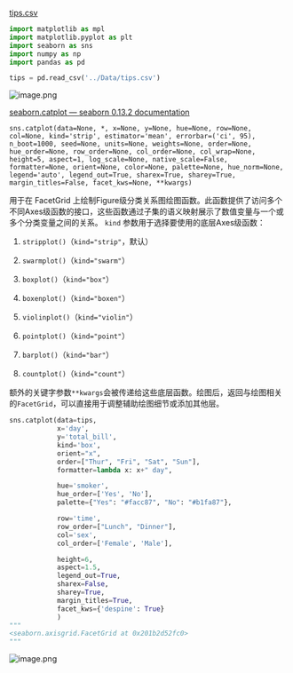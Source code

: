 [tips.csv](https://flowus.cn/preview/d91a2e87-90d0-4b5a-9b13-a2c7cb7fedbc)

```Python
import matplotlib as mpl
import matplotlib.pyplot as plt
import seaborn as sns
import numpy as np
import pandas as pd

tips = pd.read_csv('../Data/tips.csv')
```


![image.png](https://tc-cdn.flowus.cn/oss/54338892-e7f7-4215-b6b9-dde2910cca32/image.png?time=1747467900&token=e58a6ee658a8d6ec0ed3e62a4c4ee1817561848ee594e163085db74f19b497c2&role=sharePaid)

[seaborn.catplot — seaborn 0.13.2 documentation](https://seaborn.pydata.org/generated/seaborn.catplot.html)


`sns.catplot(data=None, *, x=None, y=None, hue=None, row=None, col=None, kind='strip', estimator='mean', errorbar=('ci', 95), n_boot=1000, seed=None, units=None, weights=None, order=None, hue_order=None, row_order=None, col_order=None, col_wrap=None, height=5, aspect=1, log_scale=None, native_scale=False, formatter=None, orient=None, color=None, palette=None, hue_norm=None, legend='auto', legend_out=True, sharex=True, sharey=True, margin_titles=False, facet_kws=None, **kwargs)`

用于在 FacetGrid 上绘制Figure级分类关系图绘图函数。此函数提供了访问多个不同Axes级函数的接口，这些函数通过子集的语义映射展示了数值变量与一个或多个分类变量之间的关系。 `kind` 参数用于选择要使用的底层Axes级函数：

1. `stripplot()`（`kind="strip"`，默认）

2. `swarmplot()`（`kind="swarm"`）

3. `boxplot()`（`kind="box"`）

4. `boxenplot()`（`kind="boxen"`）

5. `violinplot()`（`kind="violin"`）

6. `pointplot()`（`kind="point"`）

7. `barplot()`（`kind="bar"`）

8. `countplot()`（`kind="count"`）

额外的关键字参数`**kwargs`会被传递给这些底层函数。绘图后，返回与绘图相关的`FacetGrid`，可以直接用于调整辅助绘图细节或添加其他层。

```Python
sns.catplot(data=tips,
            x='day',
            y='total_bill',
            kind='box',
            orient="x",
            order=["Thur", "Fri", "Sat", "Sun"],
            formatter=lambda x: x+" day",

            hue='smoker',
            hue_order=['Yes', 'No'],
            palette={"Yes": "#facc87", "No": "#b1fa87"},

            row='time',
            row_order=["Lunch", "Dinner"],
            col='sex',
            col_order=['Female', 'Male'],

            height=6,
            aspect=1.5,
            legend_out=True,
            sharex=False,
            sharey=True,
            margin_titles=True,
            facet_kws={'despine': True}
            )
"""
<seaborn.axisgrid.FacetGrid at 0x201b2d52fc0>
"""
```


![image.png](https://tc-cdn.flowus.cn/oss/a08428e8-bdd7-4752-b9ad-4c11b33fff57/image.png?time=1747467900&token=22f33f0f60e63217b9bc4e6d6f5ffa926d2b61729b5cf3df30b431e2f8503fef&role=sharePaid)



